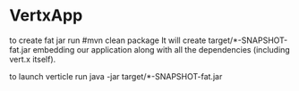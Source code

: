 # VertxApp
to create fat jar run
#mvn clean package
It will create target/*-SNAPSHOT-fat.jar embedding our application along with all the dependencies (including vert.x itself).

to launch verticle run
java -jar target/*-SNAPSHOT-fat.jar
